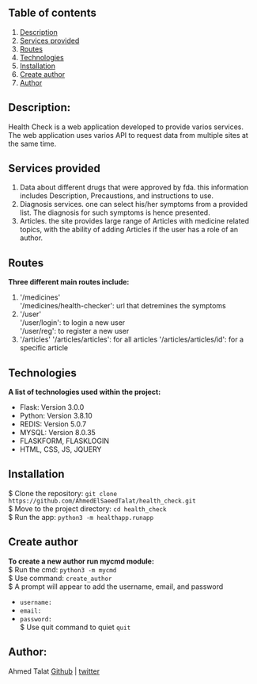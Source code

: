 ## Table of contents
1. [Description](#description)
2. [Services provided](#services-provided)
3. [Routes](#routes)
4. [Technologies](#technologies)
5. [Installation](#installation)
6. [Create author](#create-author)
7. [Author](#author)

## Description:
Health Check is a web application developed to provide varios services. The web application uses varios API to request data from multiple sites at the same time.

## Services provided
1. Data about different drugs that were approved by fda. this information includes Description, Precaustions, and instructions to use. 
2. Diagnosis services. one can select his/her symptoms from a provided list. The diagnosis for such symptoms is hence presented.
3. Articles. the site provides large range of Articles with medicine related topics, with the ability of adding Articles if the user has a role of an author. 

## Routes
**Three different main routes include:**  
1. '/medicines'  
    '/medicines/health-checker': url that detremines the symptoms
2. '/user'  
    '/user/login': to login a new user  
    '/user/reg': to register a new user
3. '/articles'
    '/articles/articles': for all articles
    '/articles/articles/id': for a specific article

## Technologies
**A list of technologies used within the project:**  
* Flask: Version 3.0.0
* Python: Version 3.8.10 
* REDIS: Version 5.0.7
* MYSQL: Version  8.0.35
* FLASKFORM, FLASKLOGIN
* HTML, CSS, JS, JQUERY

## Installation
$ Clone the repository: `git clone https://github.com/AhmedElSaeedTalat/health_check.git`  
$ Move to the project directory: `cd health_check`  
$ Run the app: `python3 -m healthapp.runapp`

## Create author
**To create a new author run mycmd module:**  
$ Run the cmd: `python3 -m mycmd`  
$ Use command: `create_author`   
$ A prompt will appear to add the username, email, and password  
* `username:`  
* `email:`  
* `password:`   
$ Use quit command to quiet `quit`  

## Author:
Ahmed Talat [Github](https://github.com/AhmedElSaeedTalat) | [twitter](https://twitter.com/AhmedElsaeed105)
